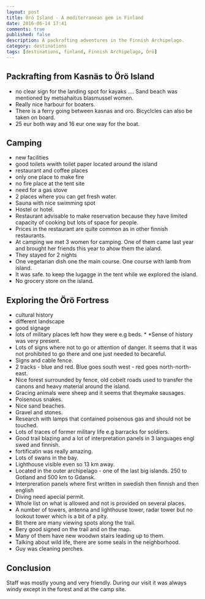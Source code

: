 ```yaml
---
layout: post
title: Örö Island - A mediterranean gem in Finland
date: 2016-06-14 17:41
comments: true
published: false
description: A packrafting adventures in the Finnish Archipelago.
category: destinations
tags: [destinations, finland, Finnish Archipelago, Örö]
---
```


## Packrafting from Kasnäs to Örö Island
* no clear sign for the landing spot for kayaks .... Sand beach was mentioned by metsahaitus blasmussel women.
* Really nice harbour for boaters. 
* There is a ferry going between kasnas and oro. Bicyclcles can also be taken on board.
* 25 eur both way and 16 eur one way for the boat.

## Camping
* new facilities
* good toilets wwith toilet paper located around the island
* restaurant and coffee places
* only one place to make fire
* no fire place at the tent site
* need for a gas stove
* 2 places where you can get fresh water. 
* Sauna with nice swimming spot
* Hostel or hotel. 
* Restaurant advisable to make reservation because they have limited capacity of cooking but lots of space for people.
* Prices in the restaurant are quite common as in other finnish restaurants.
* At camping we met 3 women for camping. One of them came last year and brought her friends this year to ahow them the ialand.
* They stayed for 2 nights
* One vegetarian dish one the main course. One course with lamb from island.
* It was safe. to keep the lugagge in the tent while we explored the island.
* No grocery store on the island.

## Exploring the Örö Fortress

* cultural history
* different landscape
* good signage
* lots of military places left how they were e.g beds. * *Sense of history was very present. 
* Lots of signs where not to go or attention of danger. It seems that it was not prohibited to go there and  one just needed to becareful. 
* Signs and cable fence. 
* 2 tracks - blue and red. Blue goes south west -  red goes north-north-east. 
* Nice forest surrounded by fence, old cobelt roads used to transfer the canons and heavy material around the island. 
* Gracing animals were sheep and it seems that theymake sausages. 
* Poisenous snakes. 
* Nice sand beaches. 
* Gravel and stones. 
* Research with lamps that contained poisenous gas and should not be touched.
* Lots of traces of former military life e.g barracks for soldiers. 
* Good trail blazing and a lot of interpretation panels in 3 languages engl swed and finnish. 
* fortificatin was really amazing. 
* Lots of swans in the bay.
* Lighthouse visible even so 13 km away. 
* Located in the outer archipelago - one of the last big islands. 250 to Gotland and 500 km to Gdansk.
* Interpreration panels where first written in swedish then finnish and then english
* Diving need apecial permit. 
* Whole list on what is allowed and not is provided on several places. 
* A number of towers, antenna and lighthouse tower, radar tower but no lookout tower which is a bit of a pity. 
* Bit there are many viewing spots along the trail. 
* Bery good signed on the trail and on the map. 
* Many of them have new woodwn stairs leading up to them. 
* Talking about wild life, there are some seals in the neighborhood. 
* Guy was cleaning perches.


## Conclusion
Staff was mostly young and very friendly. 
During our visit it was always windy except in the forest and at the camp site. 


